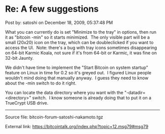 # Re: A few suggestions

Post by: satoshi on December 18, 2009, 05:37:48 PM

What you can currently do is set "Minimize to the tray" in options, then run it as "bitcoin -min" so it starts minimized. &nbsp;The only visible part will be a small (20x20) icon on the tray, which can be doubleclicked if you want to access the UI. &nbsp;Note: there's a bug with tray icons sometimes disappearing on 64-bit Karmic Koala, not sure if it's from 64-bit or Karmic, it was fine on 32-bit Jaunty.

We didn't have time to implement the "Start Bitcoin on system startup" feature on Linux in time for 0.2 so it's greyed out. &nbsp;I figured Linux people wouldn't mind doing that manually anyway. &nbsp;I guess they need to know about the -min switch to do it right.

You can locate the data directory where you want with the "-datadir=<directory\>" switch. &nbsp;I know someone is already doing that to put it on a TrueCrypt USB drive.

---

Source file: bitcoin-forum-satoshi-nakamoto.tgz

External link: https://bitcointalk.org/index.php?topic=12.msg79#msg79
